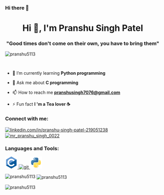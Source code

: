 ### Hi there 👋

<!--
**Pranshu5113/Pranshu5113** is a ✨ _special_ ✨ repository because its `README.md` (this file) appears on your GitHub profile.

Here are some ideas to get you started:

- 🔭 I’m currently working on ...
- 🌱 I’m currently learning ...
- 👯 I’m looking to collaborate on ...
- 🤔 I’m looking for help with ...
- 💬 Ask me about ...
- 📫 How to reach me: ...
- 😄 Pronouns: ...
- ⚡ Fun fact: ...
-->
<h1 align="center">Hi 👋, I'm Pranshu Singh Patel</h1>
<h3 align="center">"Good times don't come on their own, you have to bring them" </h3>

<p align="left"> <img src="https://komarev.com/ghpvc/?username=pranshu5113&label=Profile%20views&color=0e75b6&style=flat" alt="pranshu5113" /> </p>

<p align="left"> <a href="https://twitter.com/" target="blank"><img src="https://img.shields.io/twitter/follow/?logo=twitter&style=for-the-badge" alt="" /></a> </p>

- 🌱 I’m currently learning **Python programming**

- 💬 Ask me about **C programming**

- 📫 How to reach me **pranshusingh7076@gmail.com**

- ⚡ Fun fact **I 'm a Tea lover ☕**

<h3 align="left">Connect with me:</h3>
<p align="left">
<a href="https://linkedin.com/in/linkedin.com/in/pranshu-singh-patel-219051238" target="blank"><img align="center" src="https://raw.githubusercontent.com/rahuldkjain/github-profile-readme-generator/master/src/images/icons/Social/linked-in-alt.svg" alt="linkedin.com/in/pranshu-singh-patel-219051238" height="30" width="40" /></a>
<a href="https://instagram.com/mr_pranshu_singh_0022" target="blank"><img align="center" src="https://raw.githubusercontent.com/rahuldkjain/github-profile-readme-generator/master/src/images/icons/Social/instagram.svg" alt="mr_pranshu_singh_0022" height="30" width="40" /></a>
</p>

<h3 align="left">Languages and Tools:</h3>
<p align="left"> <a href="https://www.cprogramming.com/" target="_blank" rel="noreferrer"> <img src="https://raw.githubusercontent.com/devicons/devicon/master/icons/c/c-original.svg" alt="c" width="40" height="40"/> </a> <a href="https://git-scm.com/" target="_blank" rel="noreferrer"> <img src="https://www.vectorlogo.zone/logos/git-scm/git-scm-icon.svg" alt="git" width="40" height="40"/> </a> <a href="https://www.python.org" target="_blank" rel="noreferrer"> <img src="https://raw.githubusercontent.com/devicons/devicon/master/icons/python/python-original.svg" alt="python" width="40" height="40"/> </a> </p>

<p><img align="left" src="https://github-readme-stats.vercel.app/api/top-langs?username=pranshu5113&show_icons=true&locale=en&layout=compact" alt="pranshu5113" /></p>

<p>&nbsp;<img align="center" src="https://github-readme-stats.vercel.app/api?username=pranshu5113&show_icons=true&locale=en" alt="pranshu5113" /></p>

<p><img align="center" src="https://github-readme-streak-stats.herokuapp.com/?user=pranshu5113&" alt="pranshu5113" /></p>

